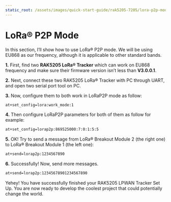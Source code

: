 ```yaml
---
static_root: /assets/images/quick-start-guide/rak5205-7205/lora-p2p-mode
---
```


# LoRa® P2P Mode

In this section, I’ll show how to use LoRa® P2P mode. We will be using EU868 as our frequency, although it is applicable to other standard bands.

**1.** First, find two **RAK5205 LoRa® Tracker** which can work on EU868 frequency and make sure their firmware version isn’t less than **V3.0.0.1**.

**2.** Next, connect these two RAK5205 LoRa® Tracker with PC through UART, and open two serial port tool on PC.

**3.** Now, configure them to both work in LoRaP2P mode as follow:

```bash
at+set_config=lora:work_mode:1
```

<rk-img
  :src="`${$frontmatter.static_root}/qytvsg9mx3y4drl7pwrg.png`"
  width="60%"
  figure-number="1"
  caption="P2P Initialization"
/>

**4.** Then configure LoRaP2P parameters for both of them as follow for example:

```bash
at+set_config=lorap2p:869525000:7:0:1:5:5
```

<rk-img
  :src="`${$frontmatter.static_root}/fyoulppnh8gdz3vawjv7.jpg`"
  width="100%"
  figure-number="2"
  caption="Configuring P2P in both RAK5205 Nodes"
/>

**5.** OK! Try to send a message from LoRa® Breakout Module 2 (the right one) to LoRa® Breakout Module 1 (the left one):

```bash
at+send=lorap2p:1234567890
```

<rk-img
  :src="`${$frontmatter.static_root}/khjhkisjuxtjb5oxps94.png`"
  width="100%"
  figure-number="3"
  caption="Message sent and received status in the two Nodes"
/>

**6.** Successfully! Now, send more messages.

```bash
at+send=lorap2p:12345678901234567890
```

<rk-img
  :src="`${$frontmatter.static_root}/ckbymbjhypol3p0q1bjp.jpg`"
  width="100%"
  figure-number="4"
  caption="Succeeding Messages sent to the other Node"
/>

Yehey! You have successfully finished your RAK5205 LPWAN Tracker Set Up. You are now ready to develop the coolest project that could potentially change the world.
